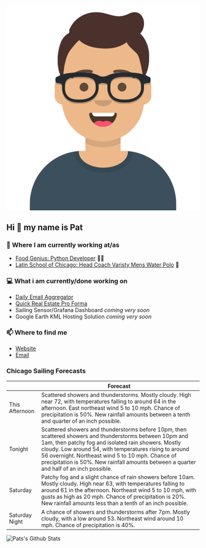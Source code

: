 [![Social banner for p-j-falconer](https://raw.githubusercontent.com/P-J-FALCONER/P-J-FALCONER/master/assets/avataaars.svg)](https://patfalconer.com/)
## Hi :wave: my name is Pat

### 💼 Where I am currently working at/as
- [Food Genius: Python Developer](https://getfoodgenius.com/) 🍔🐍
- [Latin School of Chicago: Head Coach Varisty Mens Water Polo](https://www.latinschool.org/) 🤽


### 💻 What i am currently/done working on
 - [Daily Email Aggregator](https://github.com/P-J-FALCONER/dott_daily_mail)
 - [Quick Real Estate Pro Forma](https://github.com/P-J-FALCONER/henry)
 - Sailing Sensor/Grafana Dashboard *coming very soon*
 - Google Earth KML Hosting Solution *coming very soon*

### 📫 Where to find me
 - [Website](https://patfalconer.com/)
 - [Email](mailto:patrick.j.falconer@gmail.com)


### Chicago Sailing Forecasts
|   | Forecast  |
|---|---|
| This Afternoon | Scattered showers and thunderstorms. Mostly cloudy. High near 72, with temperatures falling to around 64 in the afternoon. East northeast wind 5 to 10 mph. Chance of precipitation is 50%. New rainfall amounts between a tenth and quarter of an inch possible. |
| Tonight | Scattered showers and thunderstorms before 10pm, then scattered showers and thunderstorms between 10pm and 1am, then patchy fog and isolated rain showers. Mostly cloudy. Low around 54, with temperatures rising to around 56 overnight. Northeast wind 5 to 10 mph. Chance of precipitation is 50%. New rainfall amounts between a quarter and half of an inch possible. |
| Saturday | Patchy fog and a slight chance of rain showers before 10am. Mostly cloudy. High near 63, with temperatures falling to around 61 in the afternoon. Northeast wind 5 to 10 mph, with gusts as high as 20 mph. Chance of precipitation is 20%. New rainfall amounts less than a tenth of an inch possible. |
| Saturday Night | A chance of showers and thunderstorms after 7pm. Mostly cloudy, with a low around 53. Northeast wind around 10 mph. Chance of precipitation is 40%. |

![Pats's Github Stats](https://github-readme-stats.vercel.app/api?username=p-j-falconer&show_icons=true&theme=radical)
